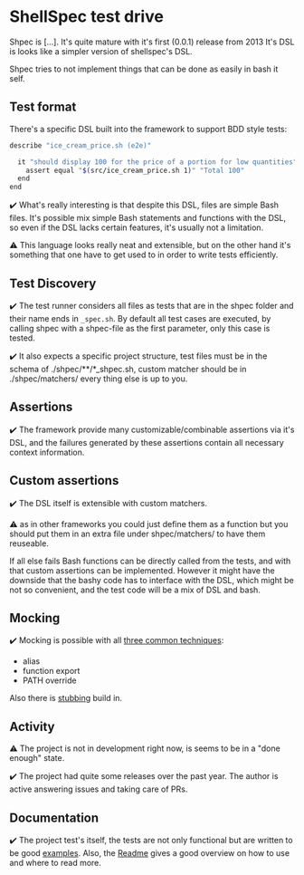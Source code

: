 # ShellSpec test drive

Shpec is [...].
It's quite mature with it's first (0.0.1) release from 2013 
It's DSL is looks like a simpler version of shellspec's DSL.

Shpec tries to not implement things that can be done as easily in bash it self.
## Test format

There's a specific DSL built into the framework to support BDD style tests:

```bash
describe "ice_cream_price.sh (e2e)"

  it "should display 100 for the price of a portion for low quantities"
    assert equal "$(src/ice_cream_price.sh 1)" "Total 100"
  end
end
```

✔️ What's really interesting is that despite this DSL, files are simple Bash files. It's possible mix simple
Bash statements and functions with the DSL, so even if the DSL lacks certain features, it's usually not a limitation.

⚠️ This language looks really neat and extensible, but on the other hand it's something that one have to get used to
in order to write tests efficiently.


## Test Discovery

✔️ The test runner considers all files as tests that are in the shpec folder and their name ends in `_spec.sh`.
By default all test cases are executed, by calling shpec with a shpec-file as the first parameter, only this case is tested.

✔️ It also expects a specific project structure, test files must be in the schema of ./shpec/**/*_shpec.sh, 
custom matcher should be in ./shpec/matchers/ every thing else is up to you.


## Assertions

✔️ The framework provide many customizable/combinable assertions via it's DSL, and the failures generated by these assertions
contain all necessary context information.

## Custom assertions

✔️ The DSL itself is extensible with custom matchers.

⚠️ as in other frameworks you could just define them as a function but you should put them in an extra file under shpec/matchers/ to have them reuseable.

If all else fails Bash functions can be directly called from the tests, and with that custom assertions can be implemented.
However it might have the downside that the bashy code has to interface with the DSL, which might be not so convenient,
and the test code will be a mix of DSL and bash. 


## Mocking

✔️ Mocking is possible with all [three common techniques](https://github.com/dodie/testing-in-bash/tree/master/mocking):

- alias
- function export
- PATH override

Also there is [stubbing](https://github.com/rylnd/shpec#stubbing) build in.

## Activity

⚠️ The project is not in development right now, is seems to be in a "done enough" state.


✔️ The project had quite some releases over the past year. The author is active answering issues and
taking care of PRs.


## Documentation

✔️ The project test's itself, the tests are not only functional but are written to be good [examples](https://github.com/rylnd/shpec/blob/master/shpec/shpec_shpec.sh).
Also, the [Readme](https://github.com/rylnd/shpec/) gives a good overview on how to use and where to read more.


